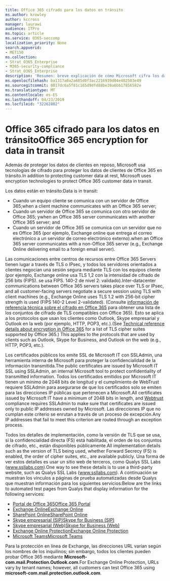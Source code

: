 ```yaml
---
title: Office 365 cifrado para los datos en tránsito
ms.author: krowley
author: kccross
manager: laurawi
audience: ITPro
ms.topic: article
ms.service: O365-seccomp
localization_priority: None
search.appverid:
- MET150
ms.collection:
- Strat_O365_Enterprise
- M365-security-compliance
- Strat_O365_Enterprise
description: 'Resumen: breve explicación de cómo Microsoft cifra los datos en tránsito.'
ms.openlocfilehash: ba1317a0a2a685d0f3ac2216939d04e402503e49
ms.sourcegitcommit: 0017dc6a5f81c165d9dfd88be39a6bb17856582e
ms.translationtype: MT
ms.contentlocale: es-ES
ms.lasthandoff: 04/23/2019
ms.locfileid: "32262802"
---
```

# <a name="office-365-encryption-for-data-in-transit"></a><span data-ttu-id="ae001-103">Office 365 cifrado para los datos en tránsito</span><span class="sxs-lookup"><span data-stu-id="ae001-103">Office 365 encryption for data in transit</span></span>

<span data-ttu-id="ae001-104">Además de proteger los datos de clientes en reposo, Microsoft usa tecnologías de cifrado para proteger los datos de clientes de Office 365 en tránsito.</span><span class="sxs-lookup"><span data-stu-id="ae001-104">In addition to protecting customer data at rest, Microsoft uses encryption technologies to protect Office 365 customer data in transit.</span></span> 

<span data-ttu-id="ae001-105">Los datos están en tránsito:</span><span class="sxs-lookup"><span data-stu-id="ae001-105">Data is in transit:</span></span>

- <span data-ttu-id="ae001-106">Cuando un equipo cliente se comunica con un servidor de Office 365;</span><span class="sxs-lookup"><span data-stu-id="ae001-106">when a client machine communicates with an Office 365 server;</span></span>
- <span data-ttu-id="ae001-107">Cuando un servidor de Office 365 se comunica con otro servidor de Office 365; y</span><span class="sxs-lookup"><span data-stu-id="ae001-107">when an Office 365 server communicates with another Office 365 server; and</span></span>
- <span data-ttu-id="ae001-108">Cuando un servidor de Office 365 se comunica con un servidor que no es Office 365 (por ejemplo, Exchange online que entrega el correo electrónico a un servidor de correo electrónico externo).</span><span class="sxs-lookup"><span data-stu-id="ae001-108">when an Office 365 server communicates with a non-Office 365 server (e.g., Exchange Online delivering email to a foreign email server).</span></span>

<span data-ttu-id="ae001-109">Las comunicaciones entre centros de recursos entre Office 365 Servers tienen lugar a través de TLS o IPsec, y todos los servidores orientados a clientes negocian una sesión segura mediante TLS con los equipos cliente (por ejemplo, Exchange online usa TLS 1,2 con la intensidad de cifrado de 256 bits (FIPS). se usa FIPS. 140-2 de nivel 2: validado).</span><span class="sxs-lookup"><span data-stu-id="ae001-109">Inter-datacenter communications between Office 365 servers takes place over TLS or IPsec, and all customer-facing servers negotiate a secure session using TLS with client machines (e.g., Exchange Online uses TLS 1.2 with 256-bit cipher strength is used (FIPS 140-2 Level 2-validated).</span></span> <span data-ttu-id="ae001-110">(Consulte [información de referencia técnica sobre el cifrado en Office 365](https://support.office.com/article/Technical-reference-details-about-encryption-in-Office-365-862CBE93-4268-4EF9-BA79-277545ECF221) para obtener una lista de los conjuntos de cifrado de TLS compatibles con Office 365). Esto se aplica a los protocolos que usan los clientes como Outlook, Skype empresarial y Outlook en la web (por ejemplo, HTTP, POP3, etc.).</span><span class="sxs-lookup"><span data-stu-id="ae001-110">(See [Technical reference details about encryption in Office 365](https://support.office.com/article/Technical-reference-details-about-encryption-in-Office-365-862CBE93-4268-4EF9-BA79-277545ECF221) for a list of TLS cipher suites supported by Office 365.) This applies to the protocols that are used by clients such as Outlook, Skype for Business, and Outlook on the web (e.g., HTTP, POP3, etc.).</span></span>

<span data-ttu-id="ae001-111">Los certificados públicos los emite SSL de Microsoft IT con SSLAdmin, una herramienta interna de Microsoft para proteger la confidencialidad de la información transmitida.</span><span class="sxs-lookup"><span data-stu-id="ae001-111">The public certificates are issued by Microsoft IT SSL using SSLAdmin, an internal Microsoft tool to protect confidentiality of transmitted information.</span></span> <span data-ttu-id="ae001-112">Todos los certificados emitidos por Microsoft IT tienen un mínimo de 2048 bits de longitud [](http://www.webtrust.org/homepage-documents/item70372.pdf) y el cumplimiento de WebTrust requiere SSLAdmin para asegurarse de que los certificados solo se emiten para las direcciones IP públicas que pertenecen a Microsoft.</span><span class="sxs-lookup"><span data-stu-id="ae001-112">All certificates issued by Microsoft IT have a minimum of 2048 bits in length, and [Webtrust](http://www.webtrust.org/homepage-documents/item70372.pdf) compliance requires SSLAdmin to make sure that certificates are issued only to public IP addresses owned by Microsoft.</span></span> <span data-ttu-id="ae001-113">Las direcciones IP que no cumplan este criterio se enrutan a través de un proceso de excepción.</span><span class="sxs-lookup"><span data-stu-id="ae001-113">Any IP addresses that fail to meet this criterion are routed through an exception process.</span></span>

<span data-ttu-id="ae001-114">Todos los detalles de implementación, como la versión de TLS que se usa, si la confidencialidad directa (FS) está habilitada, el orden de los conjuntos de cifrado, etc., están disponibles públicamente.</span><span class="sxs-lookup"><span data-stu-id="ae001-114">All implementation details such as the version of TLS being used, whether Forward Secrecy (FS) is enabled, the order of cipher suites, etc., are available publicly.</span></span> <span data-ttu-id="ae001-115">Una forma de ver estos detalles es usar un sitio web de terceros, como Qualys SSL Labs (www.ssllabs.com).</span><span class="sxs-lookup"><span data-stu-id="ae001-115">One way to see these details is to use a third-party website, such as Qualys SSL Labs (www.ssllabs.com).</span></span> <span data-ttu-id="ae001-116">A continuación se muestran los vínculos a páginas de prueba automatizadas desde Qualys que muestran información para los siguientes servicios:</span><span class="sxs-lookup"><span data-stu-id="ae001-116">Below are the links to automated test pages from Qualys that display information for the following services:</span></span>

- [<span data-ttu-id="ae001-117">Portal de Office 365</span><span class="sxs-lookup"><span data-stu-id="ae001-117">Office 365 Portal</span></span>](https://www.ssllabs.com/ssltest/analyze.html?d=portal.office.com&hideResults=on)
- [<span data-ttu-id="ae001-118">Exchange Online</span><span class="sxs-lookup"><span data-stu-id="ae001-118">Exchange Online</span></span>](https://www.ssllabs.com/ssltest/analyze.html?d=outlook.office365.com&hideResults=on)
- [<span data-ttu-id="ae001-119">SharePoint Online</span><span class="sxs-lookup"><span data-stu-id="ae001-119">SharePoint Online</span></span>](https://www.ssllabs.com/ssltest/analyze.html?d=microsoft-my.sharepoint.com&hideResults=on)
- [<span data-ttu-id="ae001-120">Skype empresarial (SIP)</span><span class="sxs-lookup"><span data-stu-id="ae001-120">Skype for Business (SIP)</span></span>](https://www.ssllabs.com/ssltest/analyze.html?d=sipdir.online.lync.com)
- [<span data-ttu-id="ae001-121">Skype empresarial (Web)</span><span class="sxs-lookup"><span data-stu-id="ae001-121">Skype for Business (Web)</span></span>](https://www.ssllabs.com/ssltest/analyze.html?d=webdir.online.lync.com&hideResults=on)
- [<span data-ttu-id="ae001-122">Exchange Online Protection</span><span class="sxs-lookup"><span data-stu-id="ae001-122">Exchange Online Protection</span></span>](https://ssl-tools.net/mailservers/microsoft-com.mail.protection.outlook.com)
- [<span data-ttu-id="ae001-123">Microsoft Teams</span><span class="sxs-lookup"><span data-stu-id="ae001-123">Microsoft Teams</span></span>](https://www.ssllabs.com/ssltest/analyze.html?d=teams.microsoft.com&latest)

<span data-ttu-id="ae001-124">Para la protección en línea de Exchange, las direcciones URL varían según los nombres de los inquilinos; sin embargo, todos los clientes pueden probar Office 365 mediante **Microsoft-com.mail.Protection.Outlook.com**.</span><span class="sxs-lookup"><span data-stu-id="ae001-124">For Exchange Online Protection, URLs vary by tenant names; however, all customers can test Office 365 using **microsoft-com.mail.protection.outlook.com**.</span></span>

